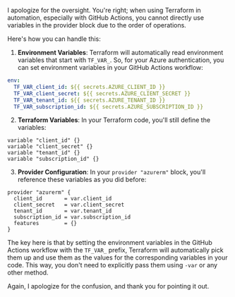 I apologize for the oversight. You're right; when using Terraform in automation, especially with GitHub Actions, you cannot directly use variables in the provider block due to the order of operations. 

Here's how you can handle this:

1. **Environment Variables**: Terraform will automatically read environment variables that start with `TF_VAR_`. So, for your Azure authentication, you can set environment variables in your GitHub Actions workflow:

```yaml
env:
  TF_VAR_client_id: ${{ secrets.AZURE_CLIENT_ID }}
  TF_VAR_client_secret: ${{ secrets.AZURE_CLIENT_SECRET }}
  TF_VAR_tenant_id: ${{ secrets.AZURE_TENANT_ID }}
  TF_VAR_subscription_id: ${{ secrets.AZURE_SUBSCRIPTION_ID }}
```

2. **Terraform Variables**: In your Terraform code, you'll still define the variables:

```hcl
variable "client_id" {}
variable "client_secret" {}
variable "tenant_id" {}
variable "subscription_id" {}
```

3. **Provider Configuration**: In your `provider "azurerm"` block, you'll reference these variables as you did before:

```hcl
provider "azurerm" {
  client_id       = var.client_id
  client_secret   = var.client_secret
  tenant_id       = var.tenant_id
  subscription_id = var.subscription_id
  features        = {}
}
```

The key here is that by setting the environment variables in the GitHub Actions workflow with the `TF_VAR_` prefix, Terraform will automatically pick them up and use them as the values for the corresponding variables in your code. This way, you don't need to explicitly pass them using `-var` or any other method. 

Again, I apologize for the confusion, and thank you for pointing it out.